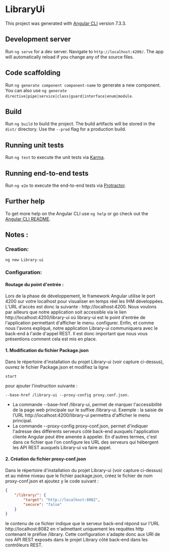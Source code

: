 # LibraryUi

This project was generated with [Angular CLI](https://github.com/angular/angular-cli) version 7.3.3.

## Development server

Run `ng serve` for a dev server. Navigate to `http://localhost:4200/`. The app will automatically reload if you change any of the source files.

## Code scaffolding

Run `ng generate component component-name` to generate a new component. You can also use `ng generate directive|pipe|service|class|guard|interface|enum|module`.

## Build

Run `ng build` to build the project. The build artifacts will be stored in the `dist/` directory. Use the `--prod` flag for a production build.

## Running unit tests

Run `ng test` to execute the unit tests via [Karma](https://karma-runner.github.io).

## Running end-to-end tests

Run `ng e2e` to execute the end-to-end tests via [Protractor](http://www.protractortest.org/).

## Further help

To get more help on the Angular CLI use `ng help` or go check out the [Angular CLI README](https://github.com/angular/angular-cli/blob/master/README.md).

## Notes :

### Creation: 

```
ng new Library-ui
```
### Configuration: 

#### Routage du point d'entrée : 

Lors de la phase de développement, le framework Angular utilise le port 4200 sur votre localhost pour visualiser en temps réel les IHM développées. L’URL d'accès est donc la suivante : http://localhost:4200.
Nous voulons par ailleurs que notre application soit accessible via le lien http://localhost:4200/library-ui où library-ui est le point d'entrée de l'application permettant d'afficher le menu. configurer. Enfin, et comme nous l'avons expliqué, notre application Library-ui communiquera avec le back-end à l'aide d'appel REST. Il est donc important que nous vous présentions comment cela est mis en place.

#### 1. Modification du fichier Package.json

Dans le répertoire d'installation du projet Library-ui (voir capture ci-dessus), ouvrez le fichier Package.json et modifiez la ligne

```
start
```
pour ajouter l'instruction suivante : 
```
--base-href /library-ui --proxy-config proxy.conf.json.
```

- La commande --base-href /library-ui, permet de marquer l'accessibilité de la page web principale sur le suffixe /library-ui. Exemple : la saisie de l’URL http://localhost:4200/library-ui permettra d'afficher le menu principal.
- La commande --proxy-config proxy-conf.json, permet d'indiquer l'adresse des différents serveurs côté back-end auxquels l'application cliente Angular peut être amenée à appeler. En d'autres termes, c'est dans ce fichier que l'on configure les URL des serveurs qui hébergent les API REST auxquels Library-ui va faire appel.

#### 2. Création du fichier proxy-conf.json

Dans le répertoire d'installation du projet Library-ui (voir capture ci-dessus) et au même niveau que le fichier package.json, créez le fichier de nom proxy-conf.json et ajoutez y le code suivant : 

```json
{
    "/library/": {
        "target": "http://localhost:8082",
        "secure": "false"
    }
}
```

le contenu de ce fichier indique que le serveur back-end répond sur l'URL http://localhost:8082 en n'admettant uniquement les requêtes http contenant le préfixe /library. Cette configuration s'adapte donc aux URI de nos API REST exposés dans le projet Library côté back-end dans les contrôleurs REST.

